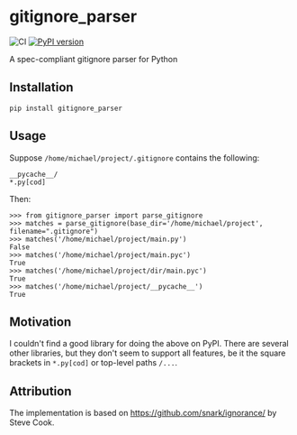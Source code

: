 # gitignore_parser

![CI](https://github.com/mherrmann/gitignore_parser/workflows/CI/badge.svg)
[![PyPI version](https://badge.fury.io/py/gitignore-parser.svg)](https://badge.fury.io/py/gitignore-parser)

A spec-compliant gitignore parser for Python

## Installation

    pip install gitignore_parser

## Usage

Suppose `/home/michael/project/.gitignore` contains the following:

    __pycache__/
    *.py[cod]

Then:

    >>> from gitignore_parser import parse_gitignore
    >>> matches = parse_gitignore(base_dir='/home/michael/project', filename=".gitignore")
    >>> matches('/home/michael/project/main.py')
    False
    >>> matches('/home/michael/project/main.pyc')
    True
    >>> matches('/home/michael/project/dir/main.pyc')
    True
    >>> matches('/home/michael/project/__pycache__')
    True

## Motivation

I couldn't find a good library for doing the above on PyPI. There are
several other libraries, but they don't seem to support all features,
be it the square brackets in `*.py[cod]` or top-level paths `/...`.

## Attribution

The implementation is based on https://github.com/snark/ignorance/ by
Steve Cook.